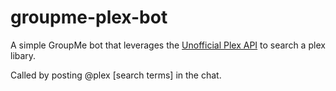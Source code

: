 # groupme-plex-bot

A simple GroupMe bot that leverages the [Unofficial Plex API](https://github.com/Arcanemagus/plex-api/wiki) to search a plex libary.

Called by posting
    @plex [search terms]
in the chat.